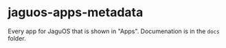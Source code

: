 # jaguos-apps-metadata
Every app for JaguOS that is shown in "Apps".
Documenation is in the `docs` folder.
